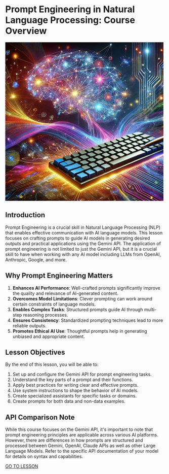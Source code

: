 # Prompt Engineering in Natural Language Processing: Course Overview


<img src="./assets/prompt.webp" alt="prompt" width="500" height="auto">


## Introduction

Prompt Engineering is a crucial skill in Natural Language Processing (NLP) that enables effective communication with AI language models. This lesson focuses on crafting prompts to guide AI models in generating desired outputs and practical applications using the Gemini API.
The application of prompt engineering is not limited to just the Gemini API, but it is a crucial skill to have when working with any AI model including LLMs from OpenAI, Anthropic, Google, and more.

## Why Prompt Engineering Matters

1. **Enhances AI Performance**: Well-crafted prompts significantly improve the quality and relevance of AI-generated content.
2. **Overcomes Model Limitations**: Clever prompting can work around certain constraints of language models.
3. **Enables Complex Tasks**: Structured prompts guide AI through multi-step reasoning processes.
4. **Ensures Consistency**: Standardized prompting techniques lead to more reliable outputs.
5. **Promotes Ethical AI Use**: Thoughtful prompts help in generating unbiased and appropriate content.

## Lesson Objectives

By the end of this lesson, you will be able to:

1. Set up and configure the Gemini API for prompt engineering tasks.
2. Understand the key parts of a prompt and their functions.
3. Apply best practices for writing clear and effective prompts.
4. Use system instructions to shape the behavior of AI models.
5. Create specialized assistants for specific tasks or domains.
6. Create prompts for both data and non-data examples.

## API Comparison Note

While this course focuses on the Gemini API, it's important to note that prompt engineering principles are applicable across various AI platforms. However, there are differences in how prompts are structured and processed between Gemini, OpenAI, Claude APIs as well as other Large Language Models. Refer to the specific API documentation of your model for details on syntax and capabilities.


[GO TO LESSON](./lesson.ipynb)